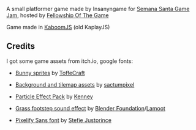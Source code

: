 A small platformer game made by Insanyngame for [Semana Santa Game Jam](https://itch.io/jam/game-jam-semanasanta-2025), hosted by [Fellowship Of The Game](https://fog-icmc.itch.io/)

Game made in [KaboomJS](https://kaboomjs.com) (old KaplayJS)

## Credits
I got some game assets from itch.io, google fonts:

- [Bunny sprites](https://toffeecraft.itch.io/bunny-pixel-animations-mega-pack) by [ToffeCraft](https://toffeecraft.itch.io/)
- [Background and tilemap assets](https://sanctumpixel.itch.io/forest-lite-pixel-art-tileset) by [sactumpixel](https://sanctumpixel.itch.io/)
- [Particle Effect Pack](https://www.kenney.nl/assets/particle-pack) by [Kenney](https://www.kenney.nl/)

- [Grass footstep sound effect](https://opengameart.org/content/grass-foot-step-sounds-yo-frankie) by [Blender Foundation](https://apricot.blender.org/)/[Lamoot](https://opengameart.org/users/lamoot)

- [Pixelify Sans font](https://fonts.google.com/specimen/Pixelify+Sans) by [Stefie Justprince](https://www.myfonts.com/collections/stefie-justprince)
